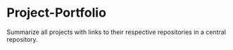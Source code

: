 # Project-Portfolio
Summarize all projects with links to their respective repositories in a central repository.
